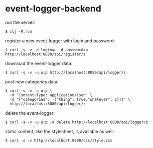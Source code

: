# event-logger-backend

run the server:
```
$ clj -M:run
```

register a new event-logger with login and password:
```
$ curl -s -v -d login=u -d password=p  http://localhost:8080/api/register/z
```

download the event-logger data:
```
$ curl -s -v -u u:p http://localhost:8080/api/logger/z
```

post new categories data:
```
$ curl -s -v -u u:p \
  -H 'Content-Type: application/json' \
  -d '{"categories": [{"thing": true,"whatever": 2}]}' \
  http://localhost:8080/api/logger/z
```

delete the event-logger:
```
$ curl -s -v -u u:p -X delete http://localhost:8080/api/logger/z
```

static content, like the stylesheet, is available as well:
```
$ curl -s -v http://localhost:8080/css/style.css
```
